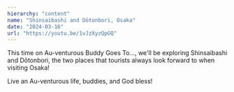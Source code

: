 ```yaml
---
hierarchy: "content"
name: "Shinsaibashi and Dōtonbori, Osaka"
date: "2024-03-16"
url: "https://youtu.be/1vJzXyzQpGQ"
---
```


This time on Au-venturous Buddy Goes To..., we'll be exploring Shinsaibashi and Dōtonbori, the two places that tourists always look forward to when visiting Osaka!

Live an Au-venturous life, buddies, and God bless!
